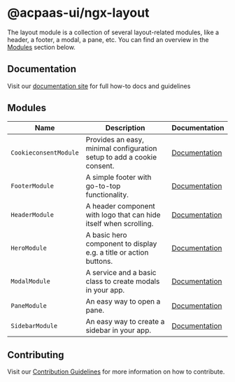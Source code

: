 # @acpaas-ui/ngx-layout

The layout module is a collection of several layout-related modules, like a header, a footer, a modal, a pane, etc.
You can find an overview in the [Modules](#modules) section below.

## Documentation

Visit our [documentation site](https://acpaas-ui.digipolis.be/) for full how-to docs and guidelines

## <a name="modules"></a>Modules

| Name         | Description | Documentation |
| -----------  | ------ | -------------------------- |
| `CookieconsentModule` | Provides an easy, minimal configuration setup to add a cookie consent. | [Documentation](src/lib/cookie-consent/README.md) |
| `FooterModule` | A simple footer with go-to-top functionality.  | [Documentation](src/lib/footer/README.md) |
| `HeaderModule` | A header component with logo that can hide itself when scrolling. | [Documentation](src/lib/header/README.md) |
| `HeroModule` | A basic hero component to display e.g. a title or action buttons. | [Documentation](src/lib/hero/README.md) |
| `ModalModule` | A service and a basic class to create modals in your app. | [Documentation](src/lib/modal/README.md) |
| `PaneModule` | An easy way to open a pane. | [Documentation](src/lib/pane/README.md) |
| `SidebarModule` | An easy way to create a sidebar in your app. | [Documentation](src/lib/sidebar/README.md) |

## Contributing

Visit our [Contribution Guidelines](../../CONTRIBUTING.md) for more information on how to contribute.
